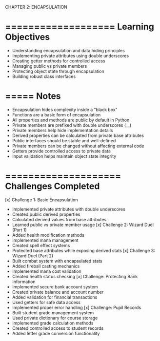 CHAPTER 2: ENCAPSULATION

===================
Learning Objectives
===================
- Understanding encapsulation and data hiding principles
- Implementing private attributes using double underscores
- Creating getter methods for controlled access
- Managing public vs private members
- Protecting object state through encapsulation
- Building robust class interfaces

=====
Notes
=====
- Encapsulation hides complexity inside a "black box"
- Functions are a basic form of encapsulation
- All properties and methods are public by default in Python
- Private members are prefixed with double underscores (__)
- Private members help hide implementation details
- Derived properties can be calculated from private base attributes
- Public interfaces should be stable and well-defined
- Private members can be changed without affecting external code
- Getters provide controlled access to private data
- Input validation helps maintain object state integrity

====================
Challenges Completed
====================
[x] Challenge 1: Basic Encapsulation
  - Implemented private attributes with double underscores
  - Created public derived properties
  - Calculated derived values from base attributes
  - Learned public vs private member usage
[x] Challenge 2: Wizard Duel (Part 1)
  - Added health modification methods
  - Implemented mana management
  - Created spell effect systems
  - Protected base attributes while exposing derived stats
[x] Challenge 3: Wizard Duel (Part 2)
  - Built combat system with encapsulated stats
  - Added fireball casting mechanics
  - Implemented mana cost validation
  - Created health status checking
[x] Challenge: Protecting Bank Information
  - Implemented secure bank account system
  - Created private balance and account number
  - Added validation for financial transactions
  - Used getters for safe data access
  - Implemented proper error handling
[x] Challenge: Pupil Records
  - Built student grade management system
  - Used private dictionary for course storage
  - Implemented grade calculation methods
  - Created controlled access to student records
  - Added letter grade conversion functionality
